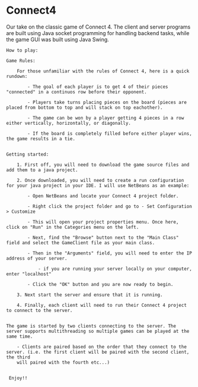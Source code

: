 # Connect4

Our take on the classic game of Connect 4. The client and server programs are built using Java socket programming for handling backend tasks, 
while the game GUI was built using Java Swing.

    How to play:

    Game Rules:
    
        For those unfamiliar with the rules of Connect 4, here is a quick rundown:

            - The goal of each player is to get 4 of their pieces "connected" in a continuos row before their opponent.

            - Players take turns placing pieces on the board (pieces are placed from bottom to top and will stack on top eachother).

            - The game can be won by a player getting 4 pieces in a row either vertically, horizontally, or diagonally.

            - If the board is completely filled before either player wins, the game results in a tie.

    
    Getting started:
    
        1. First off, you will need to download the game source files and add them to a java project.
        
        2. Once downloaded, you will need to create a run configuration for your java project in your IDE. I will use NetBeans as an example:
        
            - Open NetBeans and locate your Connect 4 project folder.
            
            - Right click the project folder and go to - Set Configuration > Customize
            
            - This will open your project properties menu. Once here, click on "Run" in the Categories menu on the left.
            
            - Next, find the "Browse" button next to the "Main Class" field and select the GameClient file as your main class.
            
            - Then in the "Arguments" field, you will need to enter the IP address of your server.
            
                - if you are running your server locally on your computer, enter "localhost"
                
            - Click the "OK" button and you are now ready to begin.
        
        3. Next start the server and ensure that it is running.
        
        4. Finally, each client will need to run their Connect 4 project to connect to the server.
        
    
    The game is started by two clients connecting to the server. The server supports multithreading so multiple games can be played at the same time.
    
        - Clients are paired based on the order that they connect to the server. (i.e. the first client will be paired with the second client, the third
        will paired with the fourth etc...)
        
     
     Enjoy!!
     
